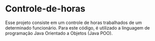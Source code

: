 # Controle-de-horas
Esse projeto consiste em um controle de horas trabalhados de um determinado funcionário. Para este código, é utilizado a linguagem de programação Java Orientado a Objetos (Java POO).
